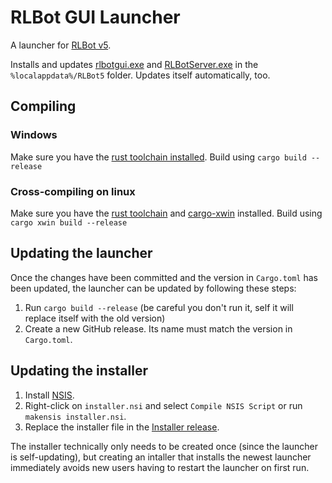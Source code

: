 # RLBot GUI Launcher

A launcher for [RLBot v5](https://rlbot.org/v5).

Installs and updates [rlbotgui.exe](https://github.com/RLBot/gui) and [RLBotServer.exe](https://github.com/RLBot/core) in the `%localappdata%/RLBot5` folder. 
Updates itself automatically, too.

## Compiling

### Windows

Make sure you have the [rust toolchain installed](https://rustup.rs/). Build using `cargo build --release`

### Cross-compiling on linux

Make sure you have the [rust toolchain](https://rustup.rs/) and [cargo-xwin](https://github.com/rust-cross/cargo-xwin) installed. Build using `cargo xwin build --release`

## Updating the launcher

Once the changes have been committed and the version in `Cargo.toml` has been updated, the launcher can be updated by following these steps:

1. Run `cargo build --release` (be careful you don't run it, self it will replace itself with the old version)
1. Create a new GitHub release. Its name must match the version in `Cargo.toml`.

## Updating the installer

1. Install [NSIS](https://nsis.sourceforge.io/Main_Page).
1. Right-click on `installer.nsi` and select `Compile NSIS Script` or run `makensis installer.nsi`.
1. Replace the installer file in the [Installer release](https://github.com/RLBot/launcher-v5/releases/tag/installer).

The installer technically only needs to be created once (since the launcher is self-updating),
but creating an intaller that installs the newest launcher immediately avoids new users having to restart the launcher on first run.
